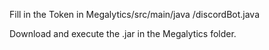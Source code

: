 Fill in the Token in Megalytics/src/main/java
/discordBot.java

Download and execute the .jar in the Megalytics folder.
